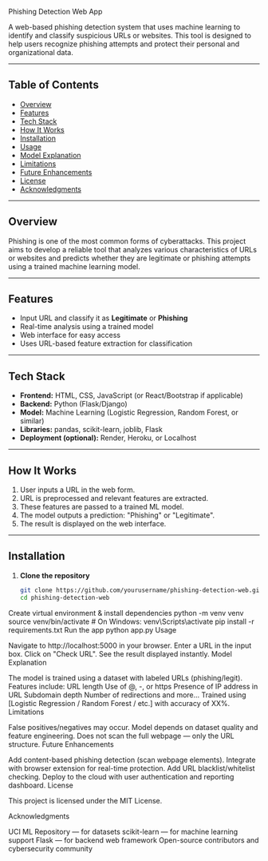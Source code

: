 Phishing Detection Web App

A web-based phishing detection system that uses machine learning to identify and classify suspicious URLs or websites. This tool is designed to help users recognize phishing attempts and protect their personal and organizational data.

---

## Table of Contents

- [Overview](#overview)
- [Features](#features)
- [Tech Stack](#tech-stack)
- [How It Works](#how-it-works)
- [Installation](#installation)
- [Usage](#usage)
- [Model Explanation](#model-explanation)
- [Limitations](#limitations)
- [Future Enhancements](#future-enhancements)
- [License](#license)
- [Acknowledgments](#acknowledgments)

---

## Overview

Phishing is one of the most common forms of cyberattacks. This project aims to develop a reliable tool that analyzes various characteristics of URLs or websites and predicts whether they are legitimate or phishing attempts using a trained machine learning model.

---

## Features

- Input URL and classify it as **Legitimate** or **Phishing**
- Real-time analysis using a trained model
- Web interface for easy access
- Uses URL-based feature extraction for classification

---

## Tech Stack

- **Frontend:** HTML, CSS, JavaScript (or React/Bootstrap if applicable)
- **Backend:** Python (Flask/Django)
- **Model:** Machine Learning (Logistic Regression, Random Forest, or similar)
- **Libraries:** pandas, scikit-learn, joblib, Flask
- **Deployment (optional):** Render, Heroku, or Localhost

---

## How It Works

1. User inputs a URL in the web form.
2. URL is preprocessed and relevant features are extracted.
3. These features are passed to a trained ML model.
4. The model outputs a prediction: "Phishing" or "Legitimate".
5. The result is displayed on the web interface.

---

## Installation

1. **Clone the repository**
   ```bash
   git clone https://github.com/yourusername/phishing-detection-web.git
   cd phishing-detection-web
Create virtual environment & install dependencies
python -m venv venv
source venv/bin/activate  # On Windows: venv\Scripts\activate
pip install -r requirements.txt
Run the app
python app.py
Usage

Navigate to http://localhost:5000 in your browser.
Enter a URL in the input box.
Click on "Check URL".
See the result displayed instantly.
Model Explanation

The model is trained using a dataset with labeled URLs (phishing/legit).
Features include:
URL length
Use of @, -, or https
Presence of IP address in URL
Subdomain depth
Number of redirections
and more...
Trained using [Logistic Regression / Random Forest / etc.] with accuracy of XX%.
Limitations

False positives/negatives may occur.
Model depends on dataset quality and feature engineering.
Does not scan the full webpage — only the URL structure.
Future Enhancements

Add content-based phishing detection (scan webpage elements).
Integrate with browser extension for real-time protection.
Add URL blacklist/whitelist checking.
Deploy to the cloud with user authentication and reporting dashboard.
License

This project is licensed under the MIT License.

Acknowledgments

UCI ML Repository — for datasets
scikit-learn — for machine learning support
Flask — for backend web framework
Open-source contributors and cybersecurity community
